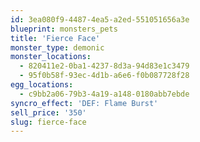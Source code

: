 ```yaml
---
id: 3ea080f9-4487-4ea5-a2ed-551051656a3e
blueprint: monsters_pets
title: 'Fierce Face'
monster_type: demonic
monster_locations:
  - 820411e2-0ba1-4237-8d3a-94d83e1c3479
  - 95f0b58f-93ec-4d1b-a6e6-f0b087728f28
egg_locations:
  - c9bb2a06-79b3-4a19-a148-0180abb7ebde
syncro_effect: 'DEF: Flame Burst'
sell_price: '350'
slug: fierce-face
---
```

